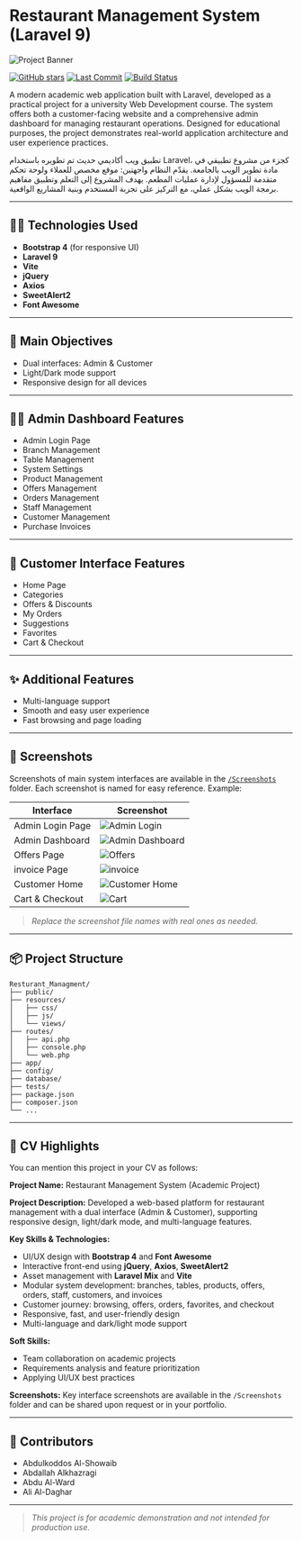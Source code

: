 # Restaurant Management System (Laravel 9)
![Project Banner](Screenshots/banner.png)

[![GitHub stars](https://img.shields.io/github/stars/Al-shwaib/Restaurant-Management-System?style=social)](https://github.com/Al-shwaib/Restaurant-Management-System/stargazers)
[![Last Commit](https://img.shields.io/github/last-commit/Al-shwaib/Restaurant-Management-System)](https://github.com/Al-shwaib/Restaurant-Management-System/commits/main)
[![Build Status](https://img.shields.io/badge/build-passing-brightgreen)](https://github.com/Al-shwaib/Restaurant-Management-System/actions)

A modern academic web application built with Laravel, developed as a practical project for a university Web Development course. The system offers both a customer-facing website and a comprehensive admin dashboard for managing restaurant operations. Designed for educational purposes, the project demonstrates real-world application architecture and user experience practices.

تطبيق ويب أكاديمي حديث تم تطويره باستخدام Laravel، كجزء من مشروع تطبيقي في مادة تطوير الويب بالجامعة. يقدّم النظام واجهتين: موقع مخصص للعملاء ولوحة تحكم متقدمة للمسؤول لإدارة عمليات المطعم. يهدف المشروع إلى التعلم وتطبيق مفاهيم برمجة الويب بشكل عملي، مع التركيز على تجربة المستخدم وبنية المشاريع الواقعية.



---

## 🧑‍💻 Technologies Used
- **Bootstrap 4** (for responsive UI)
- **Laravel 9**
- **Vite**
- **jQuery**
- **Axios**
- **SweetAlert2**
- **Font Awesome**

---

## 🎯 Main Objectives
- Dual interfaces: Admin & Customer
- Light/Dark mode support
- Responsive design for all devices

---

## 👨‍💼 Admin Dashboard Features
- Admin Login Page
- Branch Management
- Table Management
- System Settings
- Product Management
- Offers Management
- Orders Management
- Staff Management
- Customer Management
- Purchase Invoices

---

## 👥 Customer Interface Features
- Home Page
- Categories
- Offers & Discounts
- My Orders
- Suggestions
- Favorites
- Cart & Checkout

---

## ✨ Additional Features
- Multi-language support
- Smooth and easy user experience
- Fast browsing and page loading

---

## 📸 Screenshots
Screenshots of main system interfaces are available in the [`/Screenshots`](../Screenshots) folder. Each screenshot is named for easy reference. Example:

| Interface                | Screenshot                                      |
|--------------------------|-------------------------------------------------|
| Admin Login Page         | ![Admin Login](Screenshots/Screenshot-AdminLogin.png) |
| Admin Dashboard          | ![Admin Dashboard](Screenshots/Screenshot-Admin.png)  |
| Offers Page              | ![Offers](Screenshots/Screenshot-Offers.png)          |
| invoice Page             | ![invoice](Screenshots/Screenshot-invoice.png)        |
| Customer Home            | ![Customer Home](Screenshots/Screenshot-Home.png)     |
| Cart & Checkout          | ![Cart](Screenshots/Screenshot-Cart.png)              |

> _Replace the screenshot file names with real ones as needed._

---

## 📦 Project Structure
```text
Resturant_Managment/
├── public/
├── resources/
│   ├── css/
│   ├── js/
│   └── views/
├── routes/
│   ├── api.php
│   ├── console.php
│   └── web.php
├── app/
├── config/
├── database/
├── tests/
├── package.json
├── composer.json
└── ...
```

---

## 💼 CV Highlights

You can mention this project in your CV as follows:

**Project Name:** Restaurant Management System (Academic Project)

**Project Description:**
Developed a web-based platform for restaurant management with a dual interface (Admin & Customer), supporting responsive design, light/dark mode, and multi-language features.

**Key Skills & Technologies:**
- UI/UX design with **Bootstrap 4** and **Font Awesome**
- Interactive front-end using **jQuery**, **Axios**, **SweetAlert2**
- Asset management with **Laravel Mix** and **Vite**
- Modular system development: branches, tables, products, offers, orders, staff, customers, and invoices
- Customer journey: browsing, offers, orders, favorites, and checkout
- Responsive, fast, and user-friendly design
- Multi-language and dark/light mode support

**Soft Skills:**
- Team collaboration on academic projects
- Requirements analysis and feature prioritization
- Applying UI/UX best practices

**Screenshots:**
Key interface screenshots are available in the `/Screenshots` folder and can be shared upon request or in your portfolio.

---

## 🙌 Contributors
- Abdulkoddos Al-Showaib
- Abdallah Alkhazragi
- Abdu Al-Ward
- Ali Al-Daghar

---

> _This project is for academic demonstration and not intended for production use._
